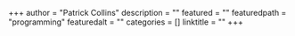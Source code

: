 +++
author = "Patrick Collins"
description = ""
featured = ""
featuredpath = "programming"
featuredalt = ""
categories = []
linktitle = ""
+++
